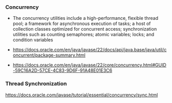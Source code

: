 

### Concurrency
- The concurrency utilities include a high-performance, flexible thread pool; a framework for asynchronous execution of tasks; a host of collection classes optimized for concurrent access; synchronization utilities such as counting semaphores; atomic variables; locks; and condition variables

- https://docs.oracle.com/en/java/javase/22/docs/api/java.base/java/util/concurrent/package-summary.html

- https://docs.oracle.com/en/java/javase/22/core/concurrency.html#GUID-59C16A2D-57CE-4C83-9D6F-91A48E01E3C6



### Thread Synchronization
https://docs.oracle.com/javase/tutorial/essential/concurrency/sync.html

